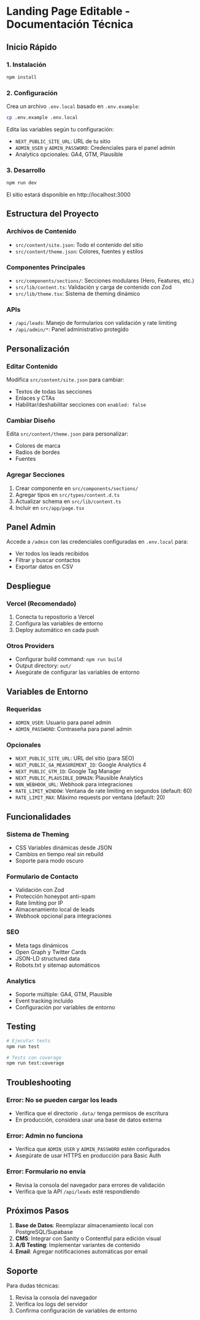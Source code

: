 # Landing Page Editable - Documentación Técnica

## Inicio Rápido

### 1. Instalación
```bash
npm install
```

### 2. Configuración
Crea un archivo `.env.local` basado en `.env.example`:
```bash
cp .env.example .env.local
```

Edita las variables según tu configuración:
- `NEXT_PUBLIC_SITE_URL`: URL de tu sitio
- `ADMIN_USER` y `ADMIN_PASSWORD`: Credenciales para el panel admin
- Analytics opcionales: GA4, GTM, Plausible

### 3. Desarrollo
```bash
npm run dev
```

El sitio estará disponible en http://localhost:3000

## Estructura del Proyecto

### Archivos de Contenido
- `src/content/site.json`: Todo el contenido del sitio
- `src/content/theme.json`: Colores, fuentes y estilos

### Componentes Principales
- `src/components/sections/`: Secciones modulares (Hero, Features, etc.)
- `src/lib/content.ts`: Validación y carga de contenido con Zod
- `src/lib/theme.tsx`: Sistema de theming dinámico

### APIs
- `/api/leads`: Manejo de formularios con validación y rate limiting
- `/api/admin/*`: Panel administrativo protegido

## Personalización

### Editar Contenido
Modifica `src/content/site.json` para cambiar:
- Textos de todas las secciones
- Enlaces y CTAs
- Habilitar/deshabilitar secciones con `enabled: false`

### Cambiar Diseño
Edita `src/content/theme.json` para personalizar:
- Colores de marca
- Radios de bordes
- Fuentes

### Agregar Secciones
1. Crear componente en `src/components/sections/`
2. Agregar tipos en `src/types/content.d.ts`
3. Actualizar schema en `src/lib/content.ts`
4. Incluir en `src/app/page.tsx`

## Panel Admin

Accede a `/admin` con las credenciales configuradas en `.env.local` para:
- Ver todos los leads recibidos
- Filtrar y buscar contactos
- Exportar datos en CSV

## Despliegue

### Vercel (Recomendado)
1. Conecta tu repositorio a Vercel
2. Configura las variables de entorno
3. Deploy automático en cada push

### Otros Providers
- Configurar build command: `npm run build`
- Output directory: `out/`
- Asegúrate de configurar las variables de entorno

## Variables de Entorno

### Requeridas
- `ADMIN_USER`: Usuario para panel admin
- `ADMIN_PASSWORD`: Contraseña para panel admin

### Opcionales
- `NEXT_PUBLIC_SITE_URL`: URL del sitio (para SEO)
- `NEXT_PUBLIC_GA_MEASUREMENT_ID`: Google Analytics 4
- `NEXT_PUBLIC_GTM_ID`: Google Tag Manager
- `NEXT_PUBLIC_PLAUSIBLE_DOMAIN`: Plausible Analytics
- `N8N_WEBHOOK_URL`: Webhook para integraciones
- `RATE_LIMIT_WINDOW`: Ventana de rate limiting en segundos (default: 60)
- `RATE_LIMIT_MAX`: Máximo requests por ventana (default: 20)

## Funcionalidades

### Sistema de Theming
- CSS Variables dinámicas desde JSON
- Cambios en tiempo real sin rebuild
- Soporte para modo oscuro

### Formulario de Contacto
- Validación con Zod
- Protección honeypot anti-spam
- Rate limiting por IP
- Almacenamiento local de leads
- Webhook opcional para integraciones

### SEO
- Meta tags dinámicos
- Open Graph y Twitter Cards
- JSON-LD structured data
- Robots.txt y sitemap automáticos

### Analytics
- Soporte múltiple: GA4, GTM, Plausible
- Event tracking incluido
- Configuración por variables de entorno

## Testing

```bash
# Ejecutar tests
npm run test

# Tests con coverage
npm run test:coverage
```

## Troubleshooting

### Error: No se pueden cargar los leads
- Verifica que el directorio `.data/` tenga permisos de escritura
- En producción, considera usar una base de datos externa

### Error: Admin no funciona
- Verifica que `ADMIN_USER` y `ADMIN_PASSWORD` estén configurados
- Asegúrate de usar HTTPS en producción para Basic Auth

### Error: Formulario no envía
- Revisa la consola del navegador para errores de validación
- Verifica que la API `/api/leads` esté respondiendo

## Próximos Pasos

1. **Base de Datos**: Reemplazar almacenamiento local con PostgreSQL/Supabase
2. **CMS**: Integrar con Sanity o Contentful para edición visual
3. **A/B Testing**: Implementar variantes de contenido
4. **Email**: Agregar notificaciones automáticas por email

## Soporte

Para dudas técnicas:
1. Revisa la consola del navegador
2. Verifica los logs del servidor
3. Confirma configuración de variables de entorno